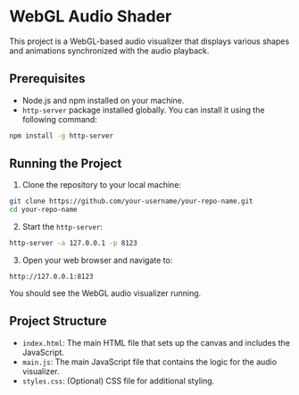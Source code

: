 
# WebGL Audio Shader

This project is a WebGL-based audio visualizer that displays various shapes and animations synchronized with the audio playback.

## Prerequisites

- Node.js and npm installed on your machine.
- `http-server` package installed globally. You can install it using the following command:

```bash
npm install -g http-server
```

## Running the Project

1. Clone the repository to your local machine:

```bash
git clone https://github.com/your-username/your-repo-name.git
cd your-repo-name
```

2. Start the `http-server`:

```bash
http-server -a 127.0.0.1 -p 8123
```

3. Open your web browser and navigate to:

```
http://127.0.0.1:8123
```

You should see the WebGL audio visualizer running.

## Project Structure

- `index.html`: The main HTML file that sets up the canvas and includes the JavaScript.
- `main.js`: The main JavaScript file that contains the logic for the audio visualizer.
- `styles.css`: (Optional) CSS file for additional styling.

